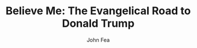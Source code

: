 ---
author: "John Fea"
title: "Believe Me: The Evangelical Road to Donald Trump"
publisher: "Eerdmans"
links:
  amazon: "https://www.amazon.com/Believe-Me-Evangelical-Donald-Trump/dp/0802876412"
authorCitation: "Fea, J."
year: "2018"
---